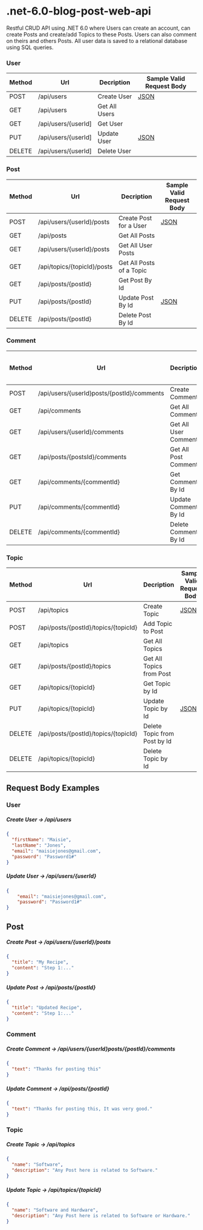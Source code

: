 # .net-6.0-blog-post-web-api

Restful CRUD API using .NET 6.0 where Users can create an account, can create Posts and create/add Topics to these Posts. Users can also comment on theirs and others Posts. All user data is saved to a relational database using SQL queries.

### User

| Method | Url | Decription | Sample Valid Request Body | 
| ------ | --- | ---------- | --------------------------- |
| POST   | /api/users| Create User| [JSON](#create-user) |
| GET   | /api/users | Get All Users |  |
| GET   | /api/users/{userId] | Get User |  |
| PUT   | /api/users/{userId] | Update User | [JSON](#update-user) |
| DELETE   | /api/users/{userId] | Delete User |  |



### Post

| Method | Url | Decription | Sample Valid Request Body | 
| ------ | --- | ---------- | --------------------------- |
| POST   | /api/users/{userId}/posts | Create Post for a User| [JSON](#create-post) |
| GET   | /api/posts | Get All Posts |  |
| GET   | /api/users/{userId}/posts | Get All User Posts | |
| GET   | /api/topics/{topicId}/posts | Get All Posts of a Topic |  |
| GET   | /api/posts/{postId} | Get Post By Id |  |
| PUT   | /api/posts/{postId} | Update Post By Id | [JSON](#update-post) |
| DELETE   | /api/posts/{postId} | Delete Post By Id |  |



### Comment


| Method | Url | Decription | Sample Valid Request Body | 
| ------ | --- | ---------- | --------------------------- |
| POST   | /api/users/{userId}posts/{postId}/comments | Create Comment| [JSON](#create-comment) |
| GET   | /api/comments | Get All Comments |  |
| GET   | /api/users/{userId}/comments | Get All User Comments |  |
| GET   | /api/posts/{postsId}/comments | Get All Post Comments | |
| GET   | /api/comments/{commentId} | Get Comment By Id | |
| PUT   | /api/comments/{commentId} | Update Comment By Id | [JSON](#update-comment) |
| DELETE   | /api/comments/{commentId} | Delete Comment By Id |  |



### Topic

| Method | Url | Decription | Sample Valid Request Body | 
| ------ | --- | ---------- | --------------------------- |
| POST   | /api/topics | Create Topic | [JSON](#create-topic) |
| POST   | /api/posts/{postId}/topics/{topicId} | Add Topic to Post |  |
| GET   | /api/topics | Get All Topics |  |
| GET   | /api/posts/{postId}/topics | Get All Topics from Post |  |
| GET   | /api/topics/{topicId} | Get Topic by Id |  |
| PUT   | /api/topics/{topicId} | Update Topic by Id | [JSON](#update-topic) |
| DELETE   | /api/posts/{postId}/topics/{topicId} | Delete Topic from Post by Id |  |
| DELETE   | /api/topics/{topicId} | Delete Topic by Id |  |

## Request Body Examples

### User

##### <a id="create-user">Create User -> /api/users</a>
```json
{
  "firstName": "Maisie",
  "lastName": "Jones",
  "email": "maisiejones@gmail.com",
  "password": "Password1#"
}
```

##### <a id="update-user">Update User -> /api/users/{userId}</a>
```json
{
  	"email": "maisiejones@gmail.com",
	"password": "Password1#"
}
```

## Post


##### <a id="create-post">Create Post -> /api/users/{userId}/posts</a>
```json
{
  "title": "My Recipe",
  "content": "Step 1:..."
}
```
##### <a id="update-post">Update Post -> /api/posts/{postId}</a>
```json
{
  "title": "Updated Recipe",
  "content": "Step 1:..."
}
```
### Comment

##### <a id="create-comment">Create Comment -> /api/users/{userId}posts/{postId}/comments
```json
{
  "text": "Thanks for posting this"
}
```
  
  ##### <a id="update-comment">Update Comment -> /api/posts/{postId}</a>
```json
{
  "text": "Thanks for posting this, It was very good."
}
```
  
  ### Topic
  
##### <a id="create-topic">Create Topic -> /api/topics
```json
{
  "name": "Software",
  "description": "Any Post here is related to Software."
}
```
  
  ##### <a id="update-topic">Update Topic -> /api/topics/{topicId}
```json
{
  "name": "Software and Hardware",
  "description": "Any Post here is related to Software or Hardware."
}
```
